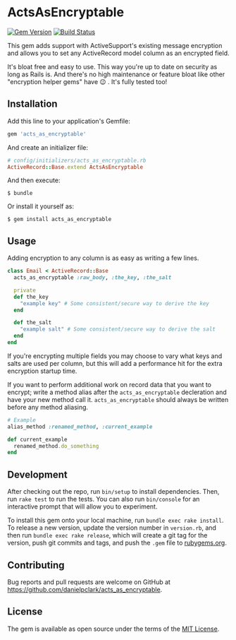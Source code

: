 # ActsAsEncryptable
[![Gem Version](https://badge.fury.io/rb/acts_as_encryptable.svg)](https://badge.fury.io/rb/acts_as_encryptable)
[![Build Status](https://travis-ci.org/danielpclark/acts_as_encryptable.svg?branch=master)](https://travis-ci.org/danielpclark/acts_as_encryptable)

This gem adds support with ActiveSupport's existing message encryption
and allows you to set any ActiveRecord model column as an encrypted field.

It's bloat free and easy to use. This way you're up to date on security as
long as Rails is. And there's no high maintenance or feature bloat like
other "encryption helper gems" have 😉 .  It's fully tested too!

## Installation

Add this line to your application's Gemfile:

```ruby
gem 'acts_as_encryptable'
```

And create an initializer file:

```ruby
# config/initializers/acts_as_encryptable.rb
ActiveRecord::Base.extend ActsAsEncryptable
```

And then execute:

    $ bundle

Or install it yourself as:

    $ gem install acts_as_encryptable

## Usage

Adding encryption to any column is as easy as writing a few lines.

```ruby
class Email < ActiveRecord::Base
  acts_as_encryptable :raw_body, :the_key, :the_salt

  private
  def the_key
    "example key" # Some consistent/secure way to derive the key
  end

  def the_salt
    "example salt" # Some consistent/secure way to derive the salt
  end
end
```

If you're encrypting multiple fields you may choose to vary what keys and salts
are used per column, but this will add a performance hit for the extra
encryption startup time.

If you want to perform additional work on record data that you want to encrypt;
write a method alias after the `acts_as_encryptable` decleration and have your
new method call it.  `acts_as_encryptable` should always be written before any
method aliasing.

```ruby
# Example
alias_method :renamed_method, :current_example

def current_example
  renamed_method.do_something
end
```

## Development

After checking out the repo, run `bin/setup` to install dependencies. Then, run `rake test` to run the tests. You can also run `bin/console` for an interactive prompt that will allow you to experiment.

To install this gem onto your local machine, run `bundle exec rake install`. To release a new version, update the version number in `version.rb`, and then run `bundle exec rake release`, which will create a git tag for the version, push git commits and tags, and push the `.gem` file to [rubygems.org](https://rubygems.org).

## Contributing

Bug reports and pull requests are welcome on GitHub at https://github.com/danielpclark/acts_as_encryptable.


## License

The gem is available as open source under the terms of the [MIT License](http://opensource.org/licenses/MIT).

